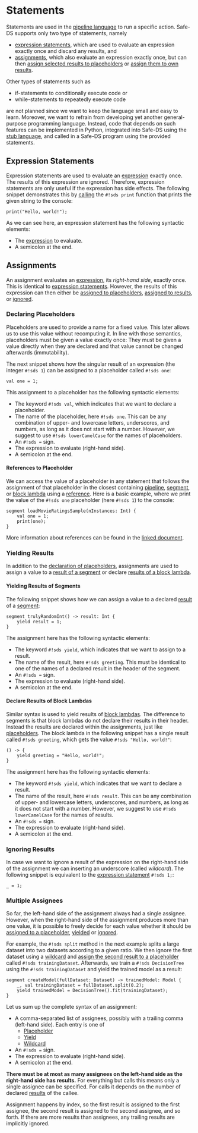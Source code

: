 # Statements

Statements are used in the [pipeline language][pipeline-language] to run a specific action. Safe-DS supports only two type of statements, namely

- [expression statements](#expression-statements), which are used to evaluate an expression exactly once and discard any results, and
- [assignments](#assignments), which also evaluate an expression exactly once, but can then [assign selected results to placeholders](#declaring-placeholders) or [assign them to own results](#yielding-results).

Other types of statements such as

- if-statements to conditionally execute code or
- while-statements to repeatedly execute code

are not planned since we want to keep the language small and easy to learn. Moreover, we want to refrain from developing yet another general-purpose programming language. Instead, code that depends on such features can be implemented in Python, integrated into Safe-DS using the [stub language][stub-language], and called in a Safe-DS program using the provided statements.

## Expression Statements

Expression statements are used to evaluate an [expression][expressions] exactly once. The results of this expression are ignored. Therefore, expression statements are only useful if the expression has side effects. The following snippet demonstrates this by [calling][calls] the `#!sds print` function that prints the given string to the console:

```sds
print("Hello, world!");
```

As we can see here, an expression statement has the following syntactic elements:

- The [expression][expressions] to evaluate.
- A semicolon at the end.

## Assignments

An assignment evaluates an [expression][expressions], its _right-hand side_, exactly once. This is identical to [expression statements](#expression-statements). However, the results of this expression can then either be [assigned to placeholders](#declaring-placeholders), [assigned to results](#yielding-results), or [ignored](#ignoring-results).

### Declaring Placeholders

Placeholders are used to provide a name for a fixed value. This later allows us to use this value without recomputing it. In line with those semantics, placeholders must be given a value exactly once: They must be given a value directly when they are declared and that value cannot be changed afterwards (immutability).

The next snippet shows how the singular result of an expression (the integer `#!sds 1`) can be assigned to a placeholder called `#!sds one`:

```sds
val one = 1;
```

This assignment to a placeholder has the following syntactic elements:

- The keyword `#!sds val`, which indicates that we want to declare a placeholder.
- The name of the placeholder, here `#!sds one`. This can be any combination of upper- and lowercase letters, underscores, and numbers, as long as it does not start with a number. However, we suggest to use `#!sds lowerCamelCase` for the names of placeholders.
- An `#!sds =` sign.
- The expression to evaluate (right-hand side).
- A semicolon at the end.

#### References to Placeholder

We can access the value of a placeholder in any statement that follows the assignment of that placeholder in the closest containing [pipeline][pipelines], [segment][segments], or [block lambda][block-lambdas] using a [reference][references]. Here is a basic example, where we print the value of the `#!sds one` placeholder (here `#!sds 1`) to the console:

```sds
segment loadMovieRatingsSample(nInstances: Int) {
    val one = 1;
    print(one);
}
```

More information about references can be found in the [linked document][references].

### Yielding Results

In addition to the [declaration of placeholders](#declaring-placeholders), assignments are used to assign a value to a [result of a segment](#yielding-results-of-segments) or declare [results of a block lambda](#declare-results-of-block-lambdas).

#### Yielding Results of Segments

The following snippet shows how we can assign a value to a declared [result][results] of a [segment][segments]:

```sds
segment trulyRandomInt() -> result: Int {
    yield result = 1;
}
```

The assignment here has the following syntactic elements:

- The keyword `#!sds yield`, which indicates that we want to assign to a result.
- The name of the result, here `#!sds greeting`. This must be identical to one of the names of a declared result in the header of the segment.
- An `#!sds =` sign.
- The expression to evaluate (right-hand side).
- A semicolon at the end.

#### Declare Results of Block Lambdas

Similar syntax is used to yield results of [block lambdas][block-lambdas]. The difference to segments is that block lambdas do not declare their results in their header. Instead the results are declared within the assignments, just like [placeholders](#declaring-placeholders). The block lambda in the following snippet has a single result called `#!sds greeting`, which gets the value `#!sds "Hello, world!"`:

```sds
() -> {
    yield greeting = "Hello, world!";
}
```

The assignment here has the following syntactic elements:

- The keyword `#!sds yield`, which indicates that we want to declare a result.
- The name of the result, here `#!sds result`. This can be any combination of upper- and lowercase letters, underscores, and numbers, as long as it does not start with a number. However, we suggest to use `#!sds lowerCamelCase` for the names of results.
- An `#!sds =` sign.
- The expression to evaluate (right-hand side).
- A semicolon at the end.

### Ignoring Results

In case we want to ignore a result of the expression on the right-hand side of the assignment we can inserting an underscore (called _wildcard_). The following snippet is equivalent to the [expression statement](#expression-statements) `#!sds 1;`:

```sds
_ = 1;
```

### Multiple Assignees

So far, the left-hand side of the assignment always had a single assignee. However, when the right-hand side of the assignment produces more than one value, it is possible to freely decide for each value whether it should be [assigned to a placeholder](#declaring-placeholders), [yielded](#yielding-results) or [ignored](#ignoring-results).

For example, the `#!sds split` method in the next example splits a large dataset into two datasets according to a given ratio. We then ignore the first dataset using a [wildcard](#ignoring-results) and [assign the second result to a placeholder](#declaring-placeholders) called `#!sds trainingDataset`. Afterwards, we train a `#!sds DecisionTree` using the `#!sds trainingDataset` and yield the trained model as a result:

```sds
segment createModel(fullDataset: Dataset) -> trainedModel: Model {
    _, val trainingDataset = fullDataset.split(0.2);
    yield trainedModel = DecisionTree().fit(trainingDataset);
}
```

Let us sum up the complete syntax of an assignment:

- A comma-separated list of assignees, possibly with a trailing comma (left-hand side). Each entry is one of
  - [Placeholder](#declaring-placeholders)
  - [Yield](#yielding-results)
  - [Wildcard](#ignoring-results)
- An `#!sds =` sign.
- The expression to evaluate (right-hand side).
- A semicolon at the end.

**There must be at most as many assignees on the left-hand side as the right-hand side has results.** For everything but calls this means only a single assignee can be specified. For calls it depends on the number of declared [results][results] of the callee.

Assignment happens by index, so the first result is assigned to the first assignee, the second result is assigned to the second assignee, and so forth. If there are more results than assignees, any trailing results are implicitly ignored.

[results]: ../common/results.md
[stub-language]: ../stub-language/README.md
[pipeline-language]: README.md
[expressions]: expressions.md
[block-lambdas]: expressions.md#block-lambdas
[calls]: expressions.md#calls
[references]: expressions.md#references
[segments]: segments.md
[pipelines]: pipelines.md
